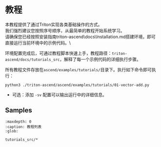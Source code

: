 # 教程

本教程提供了通过Triton实现各类基础操作的方式。\
我们强烈建议您按照序号顺序，从最简单的教程开始系统学习。\
请确保您已经按照安装指南triton-ascend\docs\Installation.md搭建环境，即可直接运行当前环境中的示例代码。\

环境配置完成后，可通过教程脚本快速上手，教程路径：`triton-ascend/docs/tutorials_src`，解释了每一个示例代码的详细执行步骤。

所有教程文件存放在`ascend/examples/tutorials/`目录下。执行如下命令即可执行：
 
`python3 ./triton-ascend/ascend/examples/tutorials/01-vector-add.py`

- 可选：添加 `-sv` 配置可以输出运行中的详细信息。

## Samples

```{toctree}
:maxdepth: 0
:caption: 教程列表
:glob:

tutorials_src/*
```